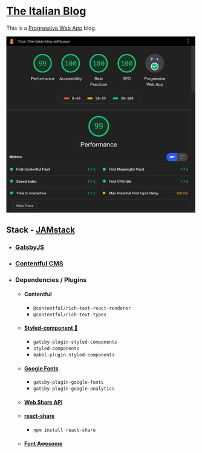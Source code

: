 # [The Italian Blog](https://the-italian-blog.netlify.app/)

This is a [Progressive Web App](https://en.wikipedia.org/wiki/Progressive_web_application) blog.

<img src="src/images/PWA-score.png"
     alt="PWA Score"
     style="width: 500px;" />

## Stack - [JAMstack](https://jamstack.org/)

- ### [GatsbyJS](https://www.gatsbyjs.org/)

- ### [Contentful CMS](https://www.contentful.com/)

- ### Dependencies / Plugins
  - #### Contentful
    - `@contentful/rich-text-react-renderer`
    - `@contentful/rich-text-types`
  - #### [Styled-component 💅️](https://styled-components.com/)
    - `gatsby-plugin-styled-components`
    - `styled-components`
    - `babel-plugin-styled-components`
  - #### [Google Fonts](https://fonts.google.com/)
    - `gatsby-plugin-google-fonts`
    - `gatsby-plugin-google-analytics`
  - #### [Web Share API](https://developer.mozilla.org/en-US/docs/Web/API/Navigator/share)
  - #### [react-share](https://github.com/nygardk/react-share)
    - `npm install react-share`
  - #### [Font Awesome](https://fontawesome.com/)
